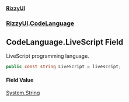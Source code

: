 #### [RizzyUI](index 'index')
### [RizzyUI](RizzyUI 'RizzyUI').[CodeLanguage](RizzyUI.CodeLanguage 'RizzyUI.CodeLanguage')

## CodeLanguage.LiveScript Field

LiveScript programming language.

```csharp
public const string LiveScript = livescript;
```

#### Field Value
[System.String](https://docs.microsoft.com/en-us/dotnet/api/System.String 'System.String')